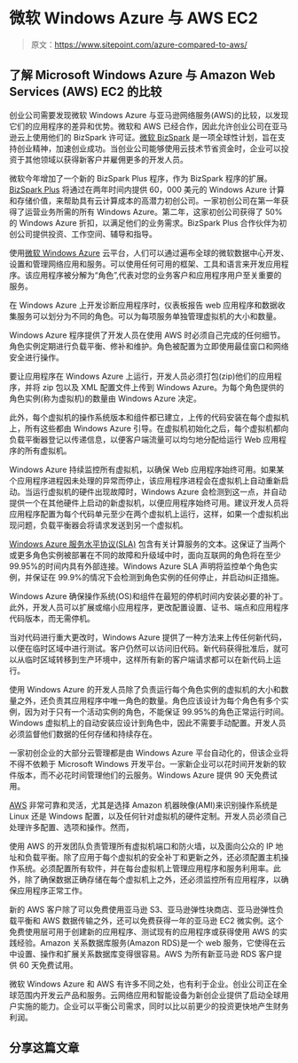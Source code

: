 # 微软 Windows Azure 与 AWS EC2

> 原文：<https://www.sitepoint.com/azure-compared-to-aws/>

## 了解 Microsoft Windows Azure 与 Amazon Web Services (AWS) EC2 的比较

创业公司需要发现微软 Windows Azure 与亚马逊网络服务(AWS)的比较，以发现它们的应用程序的差异和优势。微软和 AWS 已经合作，因此允许创业公司在亚马逊云上使用他们的 BizSpark 许可证。[微软 BizSpark](http://www.microsoft.com/bizspark/ "Microsoft BizSpark") 是一项全球性计划，旨在支持创业精神，加速创业成功。当创业公司能够使用云技术节省资金时，企业可以投资于其他领域以获得新客户并雇佣更多的开发人员。

微软今年增加了一个新的 BizSpark Plus 程序，作为 BizSpark 程序的扩展。 [BizSpark Plus](http://www.microsoft.com/BizSpark/Plus/Default.aspx "Microsoft BizSpark Plus") 将通过在两年时间内提供 60，000 美元的 Windows Azure 计算和存储价值，来帮助具有云计算成本的高潜力初创公司。一家初创公司在第一年获得了运营业务所需的所有 Windows Azure。第二年，这家初创公司获得了 50%的 Windows Azure 折扣，以满足他们的业务需求。BizSpark Plus 合作伙伴为初创公司提供投资、工作空间、辅导和指导。

使用[微软 Windows Azure](http://www.windowsazure.com/en-us/ "Microsoft Windows Azure") 云平台，人们可以通过遍布全球的微软数据中心开发、设置和管理网络应用和服务。可以使用任何可用的框架、工具和语言来开发应用程序。该应用程序被分解为“角色”,代表对您的业务客户和应用程序用户至关重要的服务。

在 Windows Azure 上开发诊断应用程序时，仪表板报告 web 应用程序和数据收集服务可以划分为不同的角色。可以为每项服务单独管理虚拟机的大小和数量。

Windows Azure 程序提供了开发人员在使用 AWS 时必须自己完成的任何细节。角色实例定期进行负载平衡、修补和维护。角色被配置为立即使用最佳窗口和网络安全进行操作。

要让应用程序在 Windows Azure 上运行，开发人员必须打包(zip)他们的应用程序，并将 zip 包以及 XML 配置文件上传到 Windows Azure。为每个角色提供的角色实例(称为虚拟机)的数量由 Windows Azure 决定。

此外，每个虚拟机的操作系统版本和组件都已建立，上传的代码安装在每个虚拟机上，所有这些都由 Windows Azure 引导。在虚拟机初始化之后，每个虚拟机都向负载平衡器登记以传递信息，以便客户端流量可以均匀地分配给运行 Web 应用程序的所有虚拟机。

Windows Azure 持续监控所有虚拟机，以确保 Web 应用程序始终可用。如果某个应用程序进程因未处理的异常而停止，该应用程序进程会在虚拟机上自动重新启动。当运行虚拟机的硬件出现故障时，Windows Azure 会检测到这一点，并自动提供一个在其他硬件上启动的新虚拟机，以便应用程序始终可用。建议开发人员将应用程序配置为每个代码单元至少在两个虚拟机上运行，这样，如果一个虚拟机出现问题，负载平衡器会将请求发送到另一个虚拟机。

[Windows Azure 服务水平协议(SLA)](http://www.windowsazure.com/en-us/support/sla/ "Windows Azure SLA") 包含有关计算服务的文本。这保证了当两个或更多角色实例被部署在不同的故障和升级域中时，面向互联网的角色将在至少 99.95%的时间内具有外部连接。Windows Azure SLA 声明将监控单个角色实例，并保证在 99.9%的情况下会检测到角色实例的任何停止，并启动纠正措施。

Windows Azure 确保操作系统(OS)和组件在最短的停机时间内安装必要的补丁。此外，开发人员可以扩展或缩小应用程序，更改配置设置、证书、端点和应用程序代码版本，而无需停机。

当对代码进行重大更改时，Windows Azure 提供了一种方法来上传任何新代码，以便在临时区域中进行测试。客户仍然可以访问旧代码。新代码获得批准后，就可以从临时区域转移到生产环境中，这样所有新的客户端请求都可以在新代码上运行。

使用 Windows Azure 的开发人员除了负责运行每个角色实例的虚拟机的大小和数量之外，还负责其应用程序中唯一角色的数量。角色应该设计为每个角色有多个实例，因为对于只有一个活动实例的角色，不能保证 99.95%的角色正常运行时间。Windows 虚拟机上的自动安装应设计到角色中，因此不需要手动配置。开发人员必须监督他们数据的任何存储和持续存在。

一家初创企业的大部分云管理都是由 Windows Azure 平台自动化的，但该企业将不得不依赖于 Microsoft Windows 开发平台。一家新企业可以花时间开发新的软件版本，而不必花时间管理他们的云服务。Windows Azure 提供 90 天免费试用。

[AWS](http://aws.amazon.com/ "Amazon Web Services") 非常可靠和灵活，尤其是选择 Amazon 机器映像(AMI)来识别操作系统是 Linux 还是 Windows 配置，以及任何针对虚拟机的硬件定制。开发人员必须自己处理许多配置、选项和操作。然而，

使用 AWS 的开发团队负责管理所有虚拟机端口和防火墙，以及面向公众的 IP 地址和负载平衡。除了应用于每个虚拟机的安全补丁和更新之外，还必须配置主机操作系统。必须配置所有软件，并在每台虚拟机上管理应用程序和服务利用率。此外，除了确保数据正确存储在每个虚拟机上之外，还必须监控所有应用程序，以确保应用程序正常工作。

新的 AWS 客户除了可以免费使用亚马逊 S3、亚马逊弹性块商店、亚马逊弹性负载平衡和 AWS 数据传输之外，还可以免费获得一年的亚马逊 EC2 微实例。这个免费使用层可用于创建新的应用程序、测试现有的应用程序或获得使用 AWS 的实践经验。Amazon 关系数据库服务(Amazon RDS)是一个 web 服务，它使得在云中设置、操作和扩展关系数据库变得很容易。AWS 为所有新亚马逊 RDS 客户提供 60 天免费试用。

微软 Windows Azure 和 AWS 有许多不同之处，也有利于企业。创业公司正在全球范围内开发云产品和服务。云网络应用和智能设备为新创企业提供了启动全球用户实施的能力。企业可以平衡公司需求，同时以比以前更少的投资更快地产生财务利润。

## 分享这篇文章